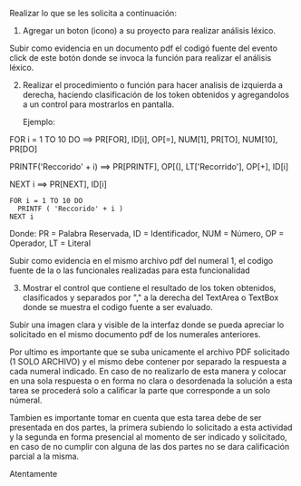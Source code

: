 Realizar lo que se les solicita a continuación:

1.  Agregar un boton (icono) a su proyecto para realizar análisis léxico.

Subir como evidencia en un documento pdf el codigó fuente del evento click de este botón donde se invoca la función para realizar el análisis léxico.

2.  Realizar el procedimiento o función para hacer analisis de izquierda a derecha, haciendo clasificación de los token obtenidos y agregandolos a un control para mostrarlos en pantalla.

    Ejemplo:

FOR i = 1 TO 10 DO ==> PR[FOR], ID[i], OP[=], NUM[1], PR[TO], NUM[10], PR[DO]

PRINTF('Reccorido' + i) ==> PR[PRINTF], OP[(], LT['Recorrido'], OP[+], ID[i]

NEXT i ==> PR[NEXT], ID[i]

```
FOR i = 1 TO 10 DO
  PRINTF ( 'Reccorido' + i )
NEXT i
```

Donde: PR = Palabra Reservada, ID = Identificador, NUM = Número, OP = Operador, LT = Literal

Subir como evidencia en el mismo archivo pdf del numeral 1, el codigo fuente de la o las funcionales realizadas para esta funcionalidad

3.  Mostrar el control que contiene el resultado de los token obtenidos, clasificados y separados por "," a la derecha del TextArea o TextBox donde se muestra el codigo fuente a ser evaluado.

Subir una imagen clara y visible de la interfaz donde se pueda apreciar lo solicitado en el mismo documento pdf de los numerales anteriores.

Por ultimo es importante que se suba unicamente el archivo PDF solicitado (1 SOLO ARCHIVO) y el mismo debe contener por separado la respuesta a cada numeral indicado. En caso de no realizarlo de esta manera y colocar en una sola respuesta o en forma no clara o desordenada la solución a esta tarea se procederá solo a calificar la parte que corresponde a un solo númeral.

Tambien es importante tomar en cuenta que esta tarea debe de ser presentada en dos partes, la primera subiendo lo solicitado a esta actividad y la segunda en forma presencial al momento de ser indicado y solicitado, en caso de no cumplir con alguna de las dos partes no se dara calificación parcial a la misma.

Atentamente
